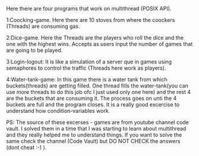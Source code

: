 Here there are four programs that work on multithread (POSIX API).

1:Coocking-game. Here there are 10 stoves from where the coockers (Threads) are consuming gas.

2:Dice-game. Here the Threads are the players who roll the dice and the one with the highest wins. Accepts as users input the number of games that are going to be played.

3:Login-logout: It is like a simulation of a server que in games using semaphores to control the traffic (Threads here work as players).

4:Water-tank-game: In this game there is a water tank from which buckets(threads) are getting filled. One thread fills the water-tank(you can use more threads to do this job ofc I just used only one here) and the rest 4 are the buckets that are consuming it. The process goes on unti the 4 buckets are full and the program closes. It is a really good excercise to understand how condition-variables work. 

PS: The source of these excerses - games are from youtube channel code vault. I solved them in a time that I was starting to learn about multithread and they really helped me to understand things. If you want to solve the same check the channel (Code Vault) but DO NOT CHECK the answers (dont cheat :-) ).  
